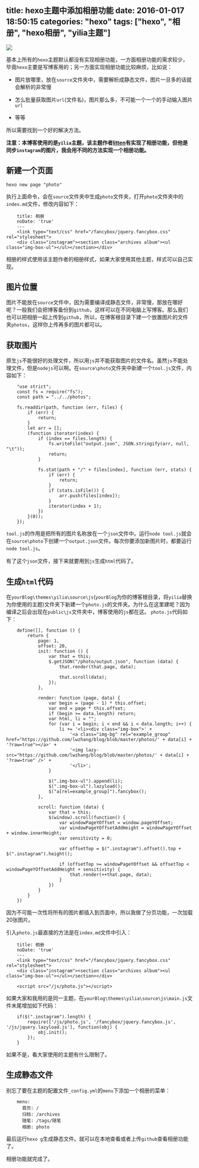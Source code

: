 title: hexo主题中添加相册功能
date: 2016-01-017 18:50:15
categories: "hexo"
tags: ["hexo", "相册", "hexo相册", "yilia主题"]
---

![](/assets/blogImg/20150108_68360c07b3d015595d520b6131a3ec97.png.jpg)

基本上所有的`hexo`主题默认都没有实现相册功能，一方面相册功能的需求较少，毕竟`hexo`主要是写博客用的；另一方面实现相册功能比较麻烦，比如说：

- 图片放哪里，放在`source`文件夹中，需要解析成静态文件，图片一旦多的话就会解析的非常慢

- 怎么批量获取图片`url`(文件名)，图片那么多，不可能一个一个的手动输入图片`url`

- 等等

<!--more-->

所以需要找到一个好的解决方法。

**注意：本博客使用的是`yilia`主题，该主题作者[litten](https://github.com/litten)有实现了相册功能，但他是同步`instagram`的图片，我会用不同的方法实现一个相册功能。**

## 新建一个页面

`hexo new page "photo"`

执行上面命令，会在`source`文件夹中生成`photo`文件夹，打开`photo`文件夹中的`index.md`文件，修改内容如下：

```
    title: 相册
    noDate: 'true'
    ---
    <link type="text/css" href="/fancybox/jquery.fancybox.css" rel="stylesheet">
    <div class="instagram"><section class="archives album"><ul class="img-box-ul"></ul></section></div>
```

相册的样式使用该主题作者的相册样式，如果大家使用其他主题，样式可以自己实现。

## 图片位置

图片不能放在`source`文件中，因为需要编译成静态文件，非常慢，那放在哪好呢？一般我们会把博客备份到`github`，这样可以在不同电脑上写博客。那么我们也可以把相册一起上传到`github`，所以，在博客根目录下建一个放置图片的文件夹`photos`，这样你上传再多的图片都可以。

## 获取图片

原生`js`不能很好的处理文件，所以用`js`并不能获取图片的文件名。虽然`js`不能处理文件，但是`nodejs`可以啊。在`source\photo`文件夹中新建一个`tool.js`文件，内容如下：

```
    "use strict";
    const fs = require("fs");
    const path = "../../photos";

    fs.readdir(path, function (err, files) {
        if (err) {
            return;
        }
        let arr = [];
        (function iterator(index) {
            if (index == files.length) {
                fs.writeFile("output.json", JSON.stringify(arr, null, "\t"));
                return;
            }

            fs.stat(path + "/" + files[index], function (err, stats) {
                if (err) {
                    return;
                }
                if (stats.isFile()) {
                    arr.push(files[index]);
                }
                iterator(index + 1);
            })
        }(0));
    });
```

`tool.js`的作用是把所有的图片名称放在一个`json`文件中。运行`node tool.js`就会在`source\photo`下创建一个`output.json`文件。每次你要添加新图片时，都要运行`node tool.js`。

有了这个`json`文件，接下来就要用到`js`生成`html`代码了。

## 生成`html`代码

在`yourBlog\themes\yilia\source\js`(`yourBlog`为你的博客根目录，将`yilia`替换为你使用的主题)文件夹下新建一个`photo.js`的文件夹。为什么在这里建呢？因为编译之后会出现在`public\js`文件夹中，博客使用的`js`都在这。
`photo.js`代码如下：

```
    define([], function () {
        return {
            page: 1,
            offset: 20,
            init: function () {
                var that = this;
                $.getJSON("/photo/output.json", function (data) {
                    that.render(that.page, data);

                    that.scroll(data);
                });
            },

            render: function (page, data) {
                var begin = (page - 1) * this.offset;
                var end = page * this.offset;
                if (begin >= data.length) return;
                var html, li = "";
                for (var i = begin; i < end && i < data.length; i++) {
                    li += '<li><div class="img-box">' +
                        '<a class="img-bg" rel="example_group" href="https://github.com/lwzhang/blog/blob/master/photos/' + data[i] + '?raw=true"></a>' +
                        '<img lazy-src="https://github.com/lwzhang/blog/blob/master/photos/' + data[i] + '?raw=true" />' +
                        '</li>';
                }

                $(".img-box-ul").append(li);
                $(".img-box-ul").lazyload();
                $("a[rel=example_group]").fancybox();
            },

            scroll: function (data) {
                var that = this;
                $(window).scroll(function() {
                    var windowPageYOffset = window.pageYOffset;
                    var windowPageYOffsetAddHeight = windowPageYOffset + window.innerHeight;
                    var sensitivity = 0;

                    var offsetTop = $(".instagram").offset().top + $(".instagram").height();

                    if (offsetTop >= windowPageYOffset && offsetTop < windowPageYOffsetAddHeight + sensitivity) {
                        that.render(++that.page, data);
                    }
                })
            }
        }
    })
```

因为不可能一次性将所有的图片都插入到页面中，所以我做了分页功能，一次加载20张图片。

引入`photo.js`最直接的方法是在`index.md`文件中引入：

```
    title: 相册
    noDate: 'true'
    ---
    <link type="text/css" href="/fancybox/jquery.fancybox.css" rel="stylesheet">
    <div class="instagram"><section class="archives album"><ul class="img-box-ul"></ul></section></div>

    <script src="/js/photo.js"></script>
```

如果大家和我用的是同一主题，在`yourBlog\themes\yilia\source\js\main.js`文件末尾增加如下代码：

```
    if($(".instagram").length) {
        require(['/js/photo.js', '/fancybox/jquery.fancybox.js', '/js/jquery.lazyload.js'], function(obj) {
            obj.init();
        });
    }
```

如果不是，看大家使用的主题有什么限制了。

## 生成静态文件

别忘了要在主题的配置文件`_config.yml`的`menu`下添加一个相册的菜单：

```
    menu:
      首页: /
      归档: /archives
      随笔: /tags/随笔
      相册: photo
```

最后运行`hexo g`生成静态文件。就可以在本地查看或者上传`github`查看相册功能了。

相册功能就完成了。









